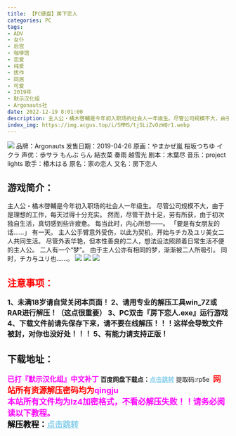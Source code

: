 ```yaml
---
title: 【PC硬盘】房下恋人
categories: PC
tags:
- ADV
- 女仆
- 后宫
- 咖啡馆
- 恋爱
- 纯爱
- 拔作
- 同居
- 可爱
- 2019年
- 默示汉化组
- Argonauts社
date: 2022-12-19 8:01:00
description: 主人公・橘木啓輔是今年初入职场的社会人一年级生。尽管公司规模不大，由于是理想的工作，每天过得十分充实。然而，尽管干劲十足，劳有所获，由于初次独自生活，真切感到些许疲惫。每当此时，内心所想——。「要是有女朋友的话……」
index_img: https://img.acgus.top/i/SMMS/tjSLiZvOzWQr1.webp
---
```

![](https://img.acgus.top/i/SMMS/tjSLiZvOzWQr1.webp)
品牌：Argonauts
发售日期：2019-04-26
原画：やまかぜ嵐 桜坂つちゆ イクラ
声优：歩サラ もんぶ らん 結衣菜 奏雨 越雪光
剧本：木葉尽
音乐：project lights
歌手：椿木はる
原名：家の恋人
又名：房下恋人

## 游戏简介：
主人公・橘木啓輔是今年初入职场的社会人一年级生。
尽管公司规模不大，由于是理想的工作，每天过得十分充实。
然而，尽管干劲十足，劳有所获，由于初次独自生活，真切感到些许疲惫。
每当此时，内心所想——。
「要是有女朋友的话……」
有一天。
主人公手臂意外受伤，以此为契机，开始与チカ及ユリ美女二人共同生活。
尽管外表华艳，但本性善良的二人，想法设法照顾着日常生活不便的主人公。
二人有一个“梦”。
由于主人公亦有相同的梦，渐渐被二人所吸引。
同时，チカ与ユリ也……。
![](https://img.acgus.top/i/SMMS/ZWIKVMbCNFnvx8Y.webp)
![](https://img.acgus.top/i/SMMS/d3uUTgRD1MFibBx.webp)
![](https://img.acgus.top/i/SMMS/SlgNMwaotchinZ.webp)




## <font color=#FF0000 >注意事项：</font>
<font size=3><b>1、未满18岁请自觉关闭本页面！
2、请用专业的解压工具win_7Z或RAR进行解压！（这点很重要）
3、PC双击『房下恋人.exe』运行游戏
4、下载文件前请先保存下来，请不要在线解压！！！这样会导致文件被封，对你也没好处！！！
5、有能力请支持正版！</b></font>

## 下载地址：
<font color=#FF00FF size=3>**已打『默示汉化组』中文补丁**</font>
<b>百度网盘下载点：</b><a href="https://pan.baidu.com/s/1ktZjdO7P6N8bNKtdYrUiyQ?pwd=rp5e" style="color: #87CEEB;"><b>点击跳转</b></a> 提取码:rp5e
<a style="padding: 0" href="https://post.qingju.org/AD/"><img style="max-width:100%" src="https://img.acgus.top/i/2024/07/478f689b8021d8d499ab43d21acf137a.gif" alt=""></a>
<b><font color=#FF0000 size=4>网站所有资源解压密码均为</b></font><b><font color=#FF00FF size=4>qingju</font><font color=#FF0000 ></font></b><br><b><font color=#FF00FF size=4>本站所有文件均为lz4加密格式，不看必解压失败！！请务必阅读以下教程。</b></font><br><b><font color=#000 size=4>解压教程：</b><a href="https://post.qingju.org/tutorial/000/" style="color: #87CEEB;"><b>点击跳转</b></a>